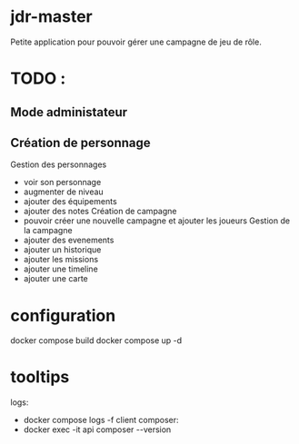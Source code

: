 # jdr-master

Petite application pour pouvoir gérer une campagne de jeu de rôle.

# TODO :
Mode administateur
  -
Création de personnage
  -
Gestion des personnages
  - voir son personnage
  - augmenter de niveau
  - ajouter des équipements
  - ajouter des notes
Création de campagne
  - pouvoir créer une nouvelle campagne et ajouter les joueurs
Gestion de la campagne
  - ajouter des evenements
  - ajouter un historique
  - ajouter les missions
  - ajouter une timeline
  - ajouter une carte


# configuration
docker compose build
docker compose up -d

# tooltips
logs:
- docker compose logs -f client
composer:
- docker exec -it api composer --version
